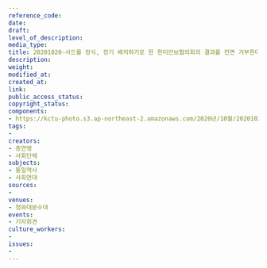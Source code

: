 ```yaml
---
reference_code: 
date: 
draft: 
level_of_description: 
media_type: 
title: 20201020-사드를 정식, 장기 배치하기로 한 한미안보협의회의 결과를 전면 거부한다 제52차 SCM공동성명 규탄 기자회견
description: 
weight: 
modified_at: 
created_at: 
link: 
public_access_status: 
copyright_status: 
components:
- https://kctu-photo.s3.ap-northeast-2.amazonaws.com/2020년/10월/20201020-사드를+정식,+장기+배치하기로+한+한미안보협의회의+결과를+전면+거부한다+제52차+SCM공동성명+규탄+기자회견/_PIG6856.JPG
tags:
- 
creators:
- 총연맹
- 사회단체
subjects:
- 통일역사
- 사회연대
sources:
- 
venues:
- 청와대분수대
events:
- 기자회견
culture_workers:
- 
issues:
- 
---
```

